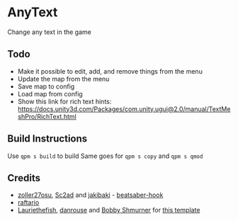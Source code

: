 # AnyText

Change any text in the game


## Todo

- Make it possible to edit, add, and remove things from the menu
- Update the map from the menu
- Save map to config
- Load map from config
- Show this link for rich text hints: https://docs.unity3d.com/Packages/com.unity.ugui@2.0/manual/TextMeshPro/RichText.html


## Build Instructions

Use `qpm s build` to build
Same goes for `qpm s copy` and `qpm s qmod`


## Credits

* [zoller27osu](https://github.com/zoller27osu), [Sc2ad](https://github.com/Sc2ad) and [jakibaki](https://github.com/jakibaki) - [beatsaber-hook](https://github.com/sc2ad/beatsaber-hook)
* [raftario](https://github.com/raftario)
* [Lauriethefish](https://github.com/Lauriethefish), [danrouse](https://github.com/danrouse) and [Bobby Shmurner](https://github.com/BobbyShmurner) for [this template](https://github.com/Lauriethefish/quest-mod-template)
